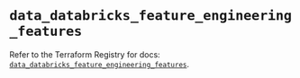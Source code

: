 # `data_databricks_feature_engineering_features`

Refer to the Terraform Registry for docs: [`data_databricks_feature_engineering_features`](https://registry.terraform.io/providers/databricks/databricks/1.94.0/docs/data-sources/feature_engineering_features).
